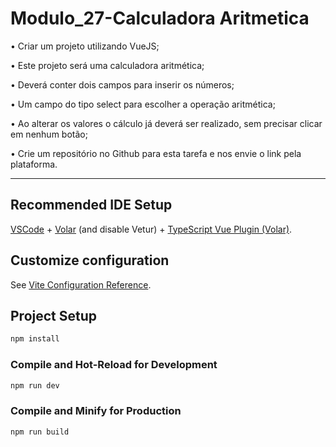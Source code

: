 # Modulo_27-Calculadora Aritmetica

• Criar um projeto utilizando VueJS;

• Este projeto será uma calculadora aritmética;

• Deverá conter dois campos para inserir os números;

• Um campo do tipo select para escolher a operação aritmética;

• Ao alterar os valores o cálculo já deverá ser realizado, sem precisar clicar em nenhum botão;

• Crie um repositório no Github para esta tarefa e nos envie o link pela plataforma. 

-----------------------------------------------------------------------------------------------------------------------------------------------------------------------------------------

## Recommended IDE Setup

[VSCode](https://code.visualstudio.com/) + [Volar](https://marketplace.visualstudio.com/items?itemName=Vue.volar) (and disable Vetur) + [TypeScript Vue Plugin (Volar)](https://marketplace.visualstudio.com/items?itemName=Vue.vscode-typescript-vue-plugin).

## Customize configuration

See [Vite Configuration Reference](https://vitejs.dev/config/).

## Project Setup

```sh
npm install
```

### Compile and Hot-Reload for Development

```sh
npm run dev
```

### Compile and Minify for Production

```sh
npm run build
```
